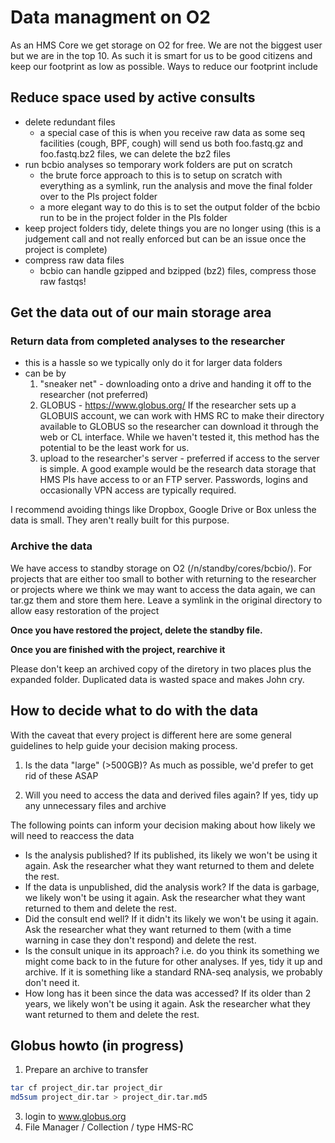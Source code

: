 # Data managment on O2

As an HMS Core we get storage on O2 for free. We are not the biggest user but we are in the top 10. As such it is smart for us to be good citizens and keep our footprint as low as possible. Ways to reduce our footprint include
## Reduce space used by active consults
* delete redundant files 
  * a special case of this is when you receive raw data as some seq facilities (cough, BPF, cough) will send us both foo.fastq.gz and foo.fastq.bz2 files, we can delete the bz2 files
* run bcbio analyses so temporary work folders are put on scratch 
  * the brute force approach to this is to setup on scratch with everything as a symlink, run the analysis and move the final folder over to the PIs project folder
  * a more elegant way to do this is to set the output folder of the bcbio run to be in the project folder in the PIs folder
* keep project folders tidy, delete things you are no longer using (this is a judgement call and not really enforced but can be an issue once the project is complete)
* compress raw data files
  * bcbio can handle gzipped and bzipped (bz2) files, compress those raw fastqs!

## Get the data out of our main storage area
### Return data from completed analyses to the researcher
* this is a hassle so we typically only do it for larger data folders
* can be by
  1) "sneaker net" - downloading onto a drive and handing it off to the researcher (not preferred)
  2) GLOBUS - https://www.globus.org/ If the researcher sets up a GLOBUIS account, we can work with HMS RC to make their directory available to GLOBUS so the researcher can download it through the web or CL interface. While we haven't tested it, this method has the potential to be the least work for us.
  3) upload to the researcher's server - preferred if access to the server is simple. A good example would be the research data storage that HMS PIs have access to or an FTP server. Passwords, logins and occasionally VPN access are typically required.
  
I recommend avoiding things like Dropbox, Google Drive or Box unless the data is small. They aren't really built for this purpose.

### Archive the data
We have access to standby storage on O2 (/n/standby/cores/bcbio/). For projects that are either too small to bother with returning to the researcher or projects where we think we may want to access the data again, we can tar.gz them and store them here. Leave a symlink in the original directory to allow easy restoration of the project 

**Once you have restored the project, delete the standby file.**

**Once you are finished with the project, rearchive it**

Please don't keep an archived copy of the diretory in two places plus the expanded folder. Duplicated data is wasted space and makes John cry.

## How to decide what to do with the data
With the caveat that every project is different here are some general guidelines to help guide your decision making process.

1) Is the data "large" (>500GB)? As much as possible, we'd prefer to get rid of these ASAP

2) Will you need to access the data and derived files again? If yes, tidy up any unnecessary files and archive
 
 The following points can inform your decision making about how likely we will need to reaccess the data
  * Is the analysis published? If its published, its likely we won't be using it again. Ask the researcher what they want returned to them and delete the rest.
  * If the data is unpublished, did the analysis work? If the data is garbage, we likely won't be using it again. Ask the researcher what they want returned to them and delete the rest.
  * Did the consult end well? If it didn't its likely we won't be using it again. Ask the researcher what they want returned to them (with a time warning in case they don't respond) and delete the rest.
  * Is the consult unique in its approach? i.e. do you think its something we might come back to in the future for other analyses. If yes, tidy it up and archive. If it is something like a standard RNA-seq analysis, we probably don't need it. 
 * How long has it been since the data was accessed? If its older than 2 years, we likely won't be using it again. Ask the researcher what they want returned to them and delete the rest.

## Globus howto (in progress)

1. Prepare an archive to transfer
```bash
tar cf project_dir.tar project_dir
md5sum project_dir.tar > project_dir.tar.md5
```
3. login to www.globus.org
4. File Manager / Collection / type HMS-RC
